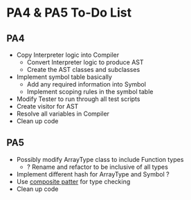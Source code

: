 # PA4 & PA5 To-Do List

## PA4
 - Copy Interpreter logic into Compiler
   - Convert Interpreter logic to produce AST
   - Create the AST classes and subclasses
 - Implement symbol table basically
   - Add any required information into Symbol
   - Implement scoping rules in the symbol table
 - Modify Tester to run through all test scripts
 - Create visitor for AST
 - Resolve all variables in Compiler
 - Clean up code

## PA5
 - Possibly modify ArrayType class to include Function types
   - ? Rename and refactor to be inclusive of all types
 - Implement different hash for ArrayType and Symbol ?
 - Use [composite patter](https://en.wikipedia.org/wiki/Composite_pattern) for type  checking
 - Clean up code